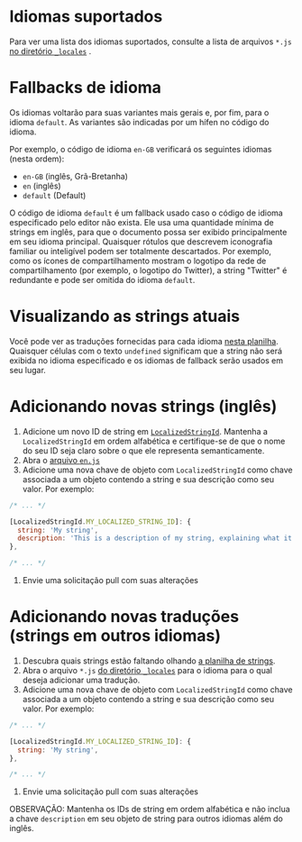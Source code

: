 # Idiomas suportados

Para ver uma lista dos idiomas suportados, consulte a lista de arquivos `*.js` [no diretório `_locales`](https://github.com/ampproject/amphtml/tree/main/extensions/amp-story/1.0/_locales) .

# Fallbacks de idioma

Os idiomas voltarão para suas variantes mais gerais e, por fim, para o idioma `default`. As variantes são indicadas por um hífen no código do idioma.

Por exemplo, o código de idioma `en-GB` verificará os seguintes idiomas (nesta ordem):

-   `en-GB` (inglês, Grã-Bretanha)
-   `en` (inglês)
-   `default` (Default)

O código de idioma `default` é um fallback usado caso o código de idioma especificado pelo editor não exista. Ele usa uma quantidade mínima de strings em inglês, para que o documento possa ser exibido principalmente em seu idioma principal. Quaisquer rótulos que descrevem iconografia familiar ou inteligível podem ser totalmente descartados. Por exemplo, como os ícones de compartilhamento mostram o logotipo da rede de compartilhamento (por exemplo, o logotipo do Twitter), a string "Twitter" é redundante e pode ser omitida do idioma `default`.

# Visualizando as strings atuais

Você pode ver as traduções fornecidas para cada idioma [nesta planilha](https://bit.ly/amp-story-strings). Quaisquer células com o texto `undefined` significam que a string não será exibida no idioma especificado e os idiomas de fallback serão usados em seu lugar.

# Adicionando novas strings (inglês)

1. Adicione um novo ID de string em [`LocalizedStringId`](https://github.com/ampproject/amphtml/blob/main/src/localized-strings.js#L31). Mantenha a `LocalizedStringId` em ordem alfabética e certifique-se de que o nome do seu ID seja claro sobre o que ele representa semanticamente.
2. Abra o [arquivo `en.js`](https://github.com/ampproject/amphtml/blob/main/extensions/amp-story/1.0/_locales/en.js)
3. Adicione uma nova chave de objeto com `LocalizedStringId` como chave associada a um objeto contendo a string e sua descrição como seu valor. Por exemplo:

```javascript
/* ... */

[LocalizedStringId.MY_LOCALIZED_STRING_ID]: {
  string: 'My string',
  description: 'This is a description of my string, explaining what it means and/or how it is used.',
},

/* ... */
```

1. Envie uma solicitação pull com suas alterações

# Adicionando novas traduções (strings em outros idiomas)

1. Descubra quais strings estão faltando olhando [a planilha de strings](https://bit.ly/amp-story-strings).
2. Abra o arquivo `*.js` [do diretório `_locales`](https://github.com/ampproject/amphtml/tree/main/extensions/amp-story/1.0/_locales) para o idioma para o qual deseja adicionar uma tradução.
3. Adicione uma nova chave de objeto com `LocalizedStringId` como chave associada a um objeto contendo a string e sua descrição como seu valor. Por exemplo:

```javascript
/* ... */

[LocalizedStringId.MY_LOCALIZED_STRING_ID]: {
  string: 'My string',
},

/* ... */
```

1. Envie uma solicitação pull com suas alterações

OBSERVAÇÃO: Mantenha os IDs de string em ordem alfabética e não inclua a chave `description` em seu objeto de string para outros idiomas além do inglês.
